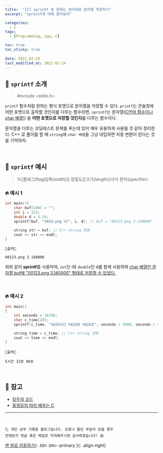 ```yaml
---
title:  "[C] sprintf 로 원하는 형식대로 문자열 저장하기"
excerpt: "sprintf에 대해 알아보자"

categories:
  - C
tags:
  - [Programming, Cpp, C]

toc: true
toc_sticky: true
 
date: 2022-02-24
last_modified_at: 2022-02-24
---
```


## 🚀 `sprintf` 소개

> #include \<stdio.h>

`printf` 함수처럼 원하는 형식 포맷으로 문자열을 저장할 수 있다. `printf`는 콘솔창에 어떤 포맷으로 출력할 것인지를 다루는 함수라면, `sprintf`는 문자열(<u>C언어 함수이니 char 배열!</u>) 을 **어떤 포맷으로 저장할 것인지**를 다루는 함수이다. 

문자열을 다루는 코딩테스트 문제를 푸는데 있어 매우 유용하게 사용될 것 같아 정리한다. C++ 로 풀이를 할 때 `string`에 `char 배열`을 그냥 대입하면 자동 변환이 된다는 것을 기억하자.

<br>

## 🚀 `sprintf` 예시

> %[플래그(flag)][폭(width)][.정밀도][크기(length)]서식 문자(specifier)

### 🔥 예시 1

```cpp
int main(){
    char buf[100] = "";
    int i = 123;
    double d = 3.14;
    sprintf(buf, "%05d.png %f", i, d); // buf = "00123.png 3.140000"

    string str = buf; // C++ string 변환
    cout << str << endl;
}
```
```
💎출력💎

00123.png 3.140000
```

위와 같이 **sprintf**를 사용하여, `int`인 i와 `double`인 d를 함께 사용하여 <u>char 배열인 문자열 buf에 "00123.png 3.140000" 형태로 저장할 수 있었다.</u>

<br>

### 🔥 예시 2

```cpp
int main()
{
    int seconds = 18768;
    char c_time[20];
    sprintf(c_time, "%02d시간 %02d분 %02d초", seconds / 3600, seconds / 60 % 60, seconds % 60);

    string time = c_time; // C++ string 변환
    cout << time << endl;
}
```
```
💎출력💎

5시간 12분 48초
```

<br>

## 🚀 참고

- [모두의 코드](https://modoocode.com/66)
- [홍정모의 따라 배우는 C](https://www.inflearn.com/course/following-c/dashboard)


***
<br>

    🌜 개인 공부 기록용 블로그입니다. 오류나 틀린 부분이 있을 경우 
    언제든지 댓글 혹은 메일로 지적해주시면 감사하겠습니다! 😄

[맨 위로 이동하기](#){: .btn .btn--primary }{: .align-right}